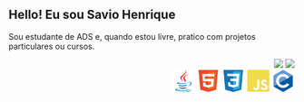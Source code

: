 ## Hello! Eu sou Savio Henrique

<!-- Sobre mim -->
Sou estudante de ADS e, quando estou livre, pratico com projetos particulares ou cursos.

<!-- Cartões de estatísticas -->
<div align="right">
  
  <!-- Cartão de estatísticas -->
  <img height="180em" src="https://github-readme-stats.vercel.app/api?username=Savio123d&show_icons=true&theme=dark&include_all_commits=true&count_private=true&bg_color=000000&title_color=00FF00&text_color=00FF00"/>
  
  <!-- Cartão de linguagens mais usadas -->
  <img height="180em" src="https://github-readme-stats.vercel.app/api/top-langs/?username=Savio123d&layout=compact&theme=dark&bg_color=000000&title_color=00FF00&text_color=00FF00"/>
  
</div>
<div align="right">
  <img src="imagens/java-original.svg" alt="Java" width="40" height="40" />
  <img src="imagens/html5-original.svg" alt="HTML" width="40" height="40" />
  <img src="imagens/css3-original.svg" alt="CSS" width="40" height="40" />
  <img src="imagens/javascript-plain.svg" alt="JavaScript" width="40" height="40" />
  <img src="imagens/c-original.svg" alt="C" width="40" height="40" />
</div>


